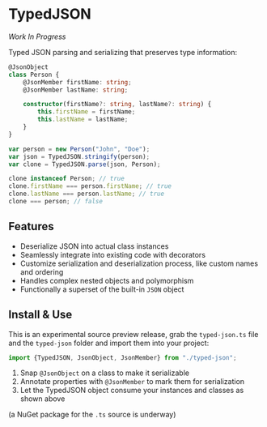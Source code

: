 # TypedJSON

*Work In Progress*

Typed JSON parsing and serializing that preserves type information:

```typescript
@JsonObject
class Person {
    @JsonMember firstName: string;
    @JsonMember lastName: string;

    constructor(firstName?: string, lastName?: string) {
        this.firstName = firstName;
        this.lastName = lastName;
    }
}

var person = new Person("John", "Doe");
var json = TypedJSON.stringify(person);
var clone = TypedJSON.parse(json, Person);

clone instanceof Person; // true
clone.firstName === person.firstName; // true
clone.lastName === person.lastName; // true
clone === person; // false
```

## Features

 - Deserialize JSON into actual class instances
 - Seamlessly integrate into existing code with decorators
 - Customize serialization and deserialization process, like custom names and ordering
 - Handles complex nested objects and polymorphism
 - Functionally a superset of the built-in `JSON` object

## Install & Use

This is an experimental source preview release, grab the `typed-json.ts` file and the `typed-json` folder and import them into your project:

```typescript
import {TypedJSON, JsonObject, JsonMember} from "./typed-json";
```

 1. Snap `@JsonObject` on a class to make it serializable
 2. Annotate properties with `@JsonMember` to mark them for serialization
 3. Let the TypedJSON object consume your instances and classes as shown above

(a NuGet package for the `.ts` source is underway)